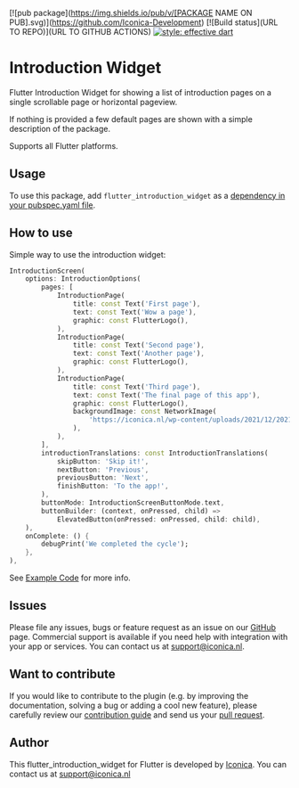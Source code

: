 [![pub package](https://img.shields.io/pub/v/[PACKAGE NAME ON PUB].svg)](https://github.com/Iconica-Development) [![Build status](URL TO REPO)](URL TO GITHUB ACTIONS) [![style: effective dart](https://img.shields.io/badge/style-effective_dart-40c4ff.svg)](https://github.com/tenhobi/effective_dart) 

# Introduction Widget
Flutter Introduction Widget for showing a list of introduction pages on a single scrollable page or horizontal pageview.

If nothing is provided a few default pages are shown with a simple description of the package.


Supports all Flutter platforms.

## Usage

To use this package, add `flutter_introduction_widget` as a [dependency in your pubspec.yaml file](https://flutter.dev/docs/development/platform-integration/platform-channels).

## How to use

Simple way to use the introduction widget:
```dart
IntroductionScreen(
    options: IntroductionOptions(
        pages: [
            IntroductionPage(
                title: const Text('First page'),
                text: const Text('Wow a page'),
                graphic: const FlutterLogo(),
            ),
            IntroductionPage(
                title: const Text('Second page'),
                text: const Text('Another page'),
                graphic: const FlutterLogo(),
            ),
            IntroductionPage(
                title: const Text('Third page'),
                text: const Text('The final page of this app'),
                graphic: const FlutterLogo(),
                backgroundImage: const NetworkImage(
                    'https://iconica.nl/wp-content/uploads/2021/12/20210928-_CS17127-1-2048x1365.jpg',
                ),
            ),
        ],
        introductionTranslations: const IntroductionTranslations(
            skipButton: 'Skip it!',
            nextButton: 'Previous',
            previousButton: 'Next',
            finishButton: 'To the app!',
        ),
        buttonMode: IntroductionScreenButtonMode.text,
        buttonBuilder: (context, onPressed, child) =>
            ElevatedButton(onPressed: onPressed, child: child),
    ),
    onComplete: () {
        debugPrint('We completed the cycle');
    },
),
``` 

See [Example Code](example/lib/main.dart) for more info.

## Issues

Please file any issues, bugs or feature request as an issue on our [GitHub](https://github.com/Iconica-Development/flutter_introduction_widget) page. Commercial support is available if you need help with integration with your app or services. You can contact us at [support@iconica.nl](mailto:support@iconica.nl).

## Want to contribute

If you would like to contribute to the plugin (e.g. by improving the documentation, solving a bug or adding a cool new feature), please carefully review our [contribution guide](./CONTRIBUTING.md) and send us your [pull request](https://github.com/Iconica-Development/flutter_introduction_widget/pulls).

## Author

This flutter_introduction_widget for Flutter is developed by [Iconica](https://iconica.nl). You can contact us at <support@iconica.nl>